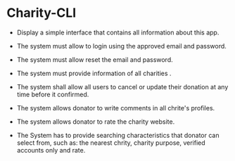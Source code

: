 # Charity-CLI

-	Display  a simple interface that contains all information about this app.

-	 The system must allow to login using the approved email and password.

- The system must allow reset the email and password.

-  The system must provide information of all charities .

- The system shall allow all users to cancel or update their donation at any time before it confirmed.

- The system allows donator to write comments in all chrite's profiles.

- The system allows donator to rate the charity website.

- The System has to provide searching characteristics that donator can select from, such
 as: the nearest chrity, charity purpose, verified accounts only
 and rate.


